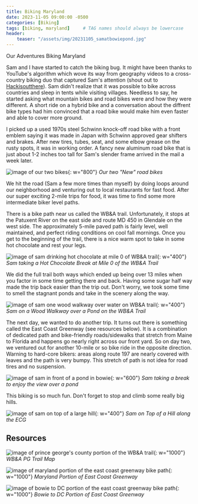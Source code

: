 ```yaml
---
title: Biking Maryland
date: 2023-11-05 09:00:00 -0500
categories: [Biking]
tags: [biking, maryland]     # TAG names should always be lowercase
header:
    teaser: "/assets/img/20231105_samatbowiepond.jpg"
---
```


Our Adventures Biking Maryland

Sam and I have started to catch the biking bug. It might have been thanks to YouTube's algorithm which wove its way from geography videos to a cross-country biking duo that captured Sam's attention (shout out to <a href="https://youtu.be/V-yO1DcdUFQ?si=HM3OMyACcIRl0bdz" target="_blank"> Hackisoutthere</a>). Sam didn't realize that it was possible to bike across countries and sleep in tents while visiting villages. Needless to say, he started asking what mountain bikes and road bikes were and how they were different. A short ride on a hybrid bike and a conversation about the diffrent bike types had him convinced that a road bike would make him even faster and able to cover more ground.

I picked up a used 1970s steel Schwinn knock-off road bike with a front emblem saying it was made in Japan with Schwinn approved gear shifters and brakes. After new tires, tubes, seat, and some elbow grease on the rusty spots, it was in working order. A fancy new aluminum road bike that is just about 1-2 inches too tall for Sam's slender frame arrived in the mail a week later. 

![image of our two bikes ](/assets/img/20231105_twobikes.jpg){: w="800"}
*Our two "New" road bikes*

We hit the road (Sam a few more times than myself) by doing loops around our neighborhood and venturing out to local restaurants for fast food. After our super exciting 2-mile trips for food, it was time to find some more intermediate biker level paths.

There is a bike path near us called the WB&A trail. Unfortunately, it stops at the Patuxent River on the east side and route MD 450 in Glendale on the west side. The approximately 5-mile paved path is fairly level, well maintained, and perfect riding conditions on cool fall mornings. Once you get to the beginning of the trail, there is a nice warm spot to take in some hot chocolate and rest your legs.

![image of sam drinking hot chocolate at mile 0 of WB&A trail ](/assets/img/20231105_drinkbreakmile0.jpg){: w="400"}
*Sam taking a Hot Chocolate Break at Mile 0 of the WB&A Trail*

We did the full trail both ways which ended up being over 13 miles when you factor in some time getting there and back. Having some sugar half way made the trip back easier than the trip out. Don't worry, we took some time to smell the stagnant ponds and take in the scenery along the way. 

![image of sam one wood walkway over water on WB&A trail ](/assets/img/20231105_samonwoodwalkway.jpg){: w="400"}
*Sam on a Wood Walkway over a Pond on the WB&A Trail*

The next day, we wanted to do another trip. It turns out there is something called the East Coast Greenway (see resources below). It is a combination of dedicated path and bike-friendly roads/sidewalks that stretch from Maine to Florida and happens go nearly right across our front yard. So on day two, we ventured out for another 10-mile or so bike ride in the opposite direction. Warning to hard-core bikers: areas along route 197 are nearly covered with leaves and the path is very bumpy. This stretch of path is not idea for road tires and no suspension. 

![image of sam in front of a pond in bowie](/assets/img/20231105_samatbowiepond.jpg){: w="600"}
*Sam taking a break to enjoy the view over a pond*

This biking is so much fun. Don't forget to stop and climb some really big hills.

![image of sam on top of a large hill ](/assets/img/20231105_samontopofhill.jpg){: w="400"}
*Sam on Top of a Hill along the ECG*

## Resources

![image of prince george's county portion of the WB&A trail ](/assets/img/20231105_pgwbandatrail.jpg){: w="1000"}
*WB&A PG Trail Map*

![image of maryland portion of the east coast greenway bike path ](/assets/img/20231105_eastcoastgreenwaymd.jpg){: w="1000"}
*Maryland Portion of East Coast Greenway*

![image of bowie to DC portion of the east coast greenway bike path ](/assets/img/20231105_eastcoastgreenway.png){: w="1000"}
*Bowie to DC Portion of East Coast Greenway*

